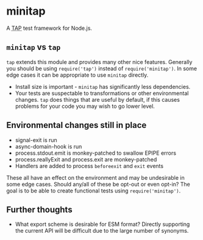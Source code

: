 # minitap

A <abbr title="Test Anything Protocol">TAP</abbr> test framework for
Node.js.

## `minitap` vs `tap`

`tap` extends this module and provides many other nice features.  Generally
you should be using `require('tap')` instead of `require('minitap')`.  In some
edge cases it can be appropriate to use `minitap` directly.

* Install size is important - `minitap` has significantly less dependencies.
* Your tests are suspectable to transformations or other environmental changes.
  `tap` does things that are useful by default, if this causes problems for your
  code you may wish to go lower level.

## Environmental changes still in place

* signal-exit is run
* async-domain-hook is run
* process.stdout.emit is monkey-patched to swallow EPIPE errors
* process.reallyExit and process.exit are monkey-patched
* Handlers are added to process `beforeexit` and `exit` events

These all have an effect on the environment and may be undesirable in some edge cases.
Should any/all of these be opt-out or even opt-in?  The goal is to be able to create
functional tests using `require('minitap')`.

## Further thoughts

* What export scheme is desirable for ESM format?  Directly supporting the current
  API will be difficult due to the large number of synonyms.
